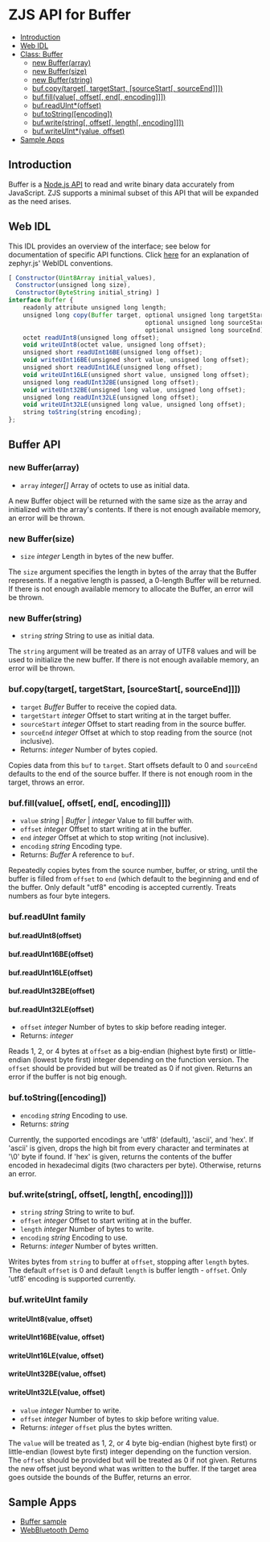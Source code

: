 ZJS API for Buffer
==================

* [Introduction](#introduction)
* [Web IDL](#web-idl)
* [Class: Buffer](#buffer-api)
  * [new Buffer(array)](#new-bufferarray)
  * [new Buffer(size)](#new-buffersize)
  * [new Buffer(string)](#new-bufferstring)
  * [buf.copy(target[, targetStart, [sourceStart[, sourceEnd]]])](#bufcopytarget-targetstart-sourcestart-sourceend)
  * [buf.fill(value[, offset[, end[, encoding]]])](#buffillvalue-offset-end-encoding)
  * [buf.readUInt*(offset)](#bufreaduint-family)
  * [buf.toString([encoding])](#buftostringencoding)
  * [buf.write(string[, offset[, length[, encoding]]])](#bufwritestring-offset-length-encoding)
  * [buf.writeUInt*(value, offset)](#bufwriteuint-family)
* [Sample Apps](#sample-apps)

Introduction
------------
Buffer is a [Node.js API](https://nodejs.org/dist/latest-v8.x/docs/api/buffer.html)
to read and write binary data accurately from JavaScript. ZJS supports a minimal
subset of this API that will be expanded as the need arises.

Web IDL
-------
This IDL provides an overview of the interface; see below for documentation of
specific API functions.  Click [here](Notes_on_WebIDL.md) for an
explanation of zephyr.js' WebIDL conventions.

```javascript
[ Constructor(Uint8Array initial_values),
  Constructor(unsigned long size),
  Constructor(ByteString initial_string) ]
interface Buffer {
    readonly attribute unsigned long length;
    unsigned long copy(Buffer target, optional unsigned long targetStart,
                                      optional unsigned long sourceStart,
                                      optional unsigned long sourceEnd);
    octet readUInt8(unsigned long offset);
    void writeUInt8(octet value, unsigned long offset);
    unsigned short readUInt16BE(unsigned long offset);
    void writeUInt16BE(unsigned short value, unsigned long offset);
    unsigned short readUInt16LE(unsigned long offset);
    void writeUInt16LE(unsigned short value, unsigned long offset);
    unsigned long readUInt32BE(unsigned long offset);
    void writeUInt32BE(unsigned long value, unsigned long offset);
    unsigned long readUInt32LE(unsigned long offset);
    void writeUInt32LE(unsigned long value, unsigned long offset);
    string toString(string encoding);
};
```

Buffer API
----------
### new Buffer(array)
* `array` *integer[]* Array of octets to use as initial data.

A new Buffer object will be returned with the same size as the array
and initialized with the array's contents. If there is not enough
available memory, an error will be thrown.

### new Buffer(size)
* `size` *integer* Length in bytes of the new buffer.

The `size` argument specifies the length in bytes of the array that the Buffer
represents. If a negative length is passed, a 0-length Buffer will be returned.
If there is not enough available memory to allocate the Buffer, an error will
be thrown.

### new Buffer(string)
* `string` *string* String to use as initial data.

The `string` argument will be treated as an array of UTF8 values and
will be used to initialize the new buffer. If there is not enough
available memory, an error will be thrown.

### buf.copy(target[, targetStart, [sourceStart[, sourceEnd]]])
* `target` *Buffer* Buffer to receive the copied data.
* `targetStart` *integer* Offset to start writing at in the target buffer.
* `sourceStart` *integer* Offset to start reading from in the source buffer.
* `sourceEnd` *integer* Offset at which to stop reading from the source (not
inclusive).
* Returns: *integer* Number of bytes copied.

Copies data from this `buf` to `target`. Start offsets default to 0 and
`sourceEnd` defaults to the end of the source buffer. If there is not enough
room in the target, throws an error.

### buf.fill(value[, offset[, end[, encoding]]])
* `value` *string* | *Buffer* | *integer* Value to fill buffer with.
* `offset` *integer* Offset to start writing at in the buffer.
* `end` *integer* Offset at which to stop writing (not inclusive).
* `encoding` *string* Encoding type.
* Returns: *Buffer* A reference to `buf`.

Repeatedly copies bytes from the source number, buffer, or string, until the
buffer is filled from `offset` to `end` (which default to the beginning and end
of the buffer. Only default "utf8" encoding is accepted currently. Treats
numbers as four byte integers.

### buf.readUInt family

#### buf.readUInt8(offset)
#### buf.readUInt16BE(offset)
#### buf.readUInt16LE(offset)
#### buf.readUInt32BE(offset)
#### buf.readUInt32LE(offset)
* `offset` *integer* Number of bytes to skip before reading integer.
* Returns: *integer*

Reads 1, 2, or 4 bytes at `offset` as a big-endian (highest byte first) or
little-endian (lowest byte first) integer depending on the function version.
The `offset` should be provided but will be treated as 0 if not given. Returns
an error if the buffer is not big enough.

### buf.toString([encoding])
* `encoding` *string* Encoding to use.
* Returns: *string*

Currently, the supported encodings are 'utf8' (default), 'ascii', and 'hex'.
If 'ascii' is given, drops the high bit from every character and terminates at
'\0' byte if found. If 'hex' is given, returns the contents of the buffer
encoded in hexadecimal digits (two characters per byte). Otherwise, returns an
error.

### buf.write(string[, offset[, length[, encoding]]])
* `string` *string* String to write to buf.
* `offset` *integer* Offset to start writing at in the buffer.
* `length` *integer* Number of bytes to write.
* `encoding` *string* Encoding to use.
* Returns: *integer* Number of bytes written.

Writes bytes from `string` to buffer at `offset`, stopping after `length` bytes.
The default `offset` is 0 and default `length` is buffer length - `offset`. Only
'utf8' encoding is supported currently.

### buf.writeUInt family

#### writeUInt8(value, offset)
#### writeUInt16BE(value, offset)
#### writeUInt16LE(value, offset)
#### writeUInt32BE(value, offset)
#### writeUInt32LE(value, offset)
* `value` *integer* Number to write.
* `offset` *integer* Number of bytes to skip before writing value.
* Returns: *integer* `offset` plus the bytes written.

The `value` will be treated as 1, 2, or 4 byte big-endian (highest byte first)
or little-endian (lowest byte first) integer depending on the function version.
The `offset` should be provided but will be treated as 0 if not given. Returns
the new offset just beyond what was written to the buffer. If the target area
goes outside the bounds of the Buffer, returns an error.

Sample Apps
-----------
* [Buffer sample](../samples/Buffer.js)
* [WebBluetooth Demo](../samples/WebBluetoothDemo.js)
